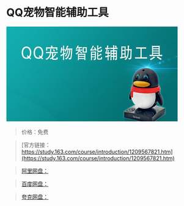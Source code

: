 # QQ宠物智能辅助工具

![img](../../../assets/study163/free/d4d63580d01b41809b3fb4f06572c892.jpg)

> 价格：免费

> [官方链接：https://study.163.com/course/introduction/1209567821.htm](https://study.163.com/course/introduction/1209567821.htm)

> [阿里网盘：]()

> [百度网盘：]()

> [夸克网盘：]()
